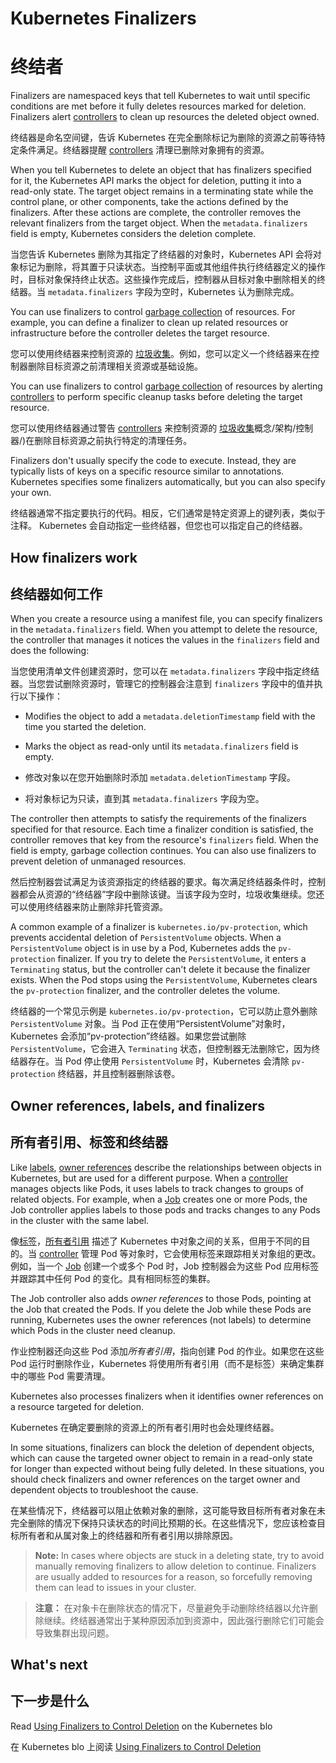 # Kubernetes Finalizers

# 终结者

Finalizers are namespaced keys that tell Kubernetes to wait until specific conditions are met before it fully deletes resources marked for deletion. Finalizers alert [controllers](https://kubernetes.io/docs/concepts/architecture/controller/) to clean up resources the deleted object owned.

终结器是命名空间键，告诉 Kubernetes 在完全删除标记为删除的资源之前等待特定条件满足。终结器提醒 [controllers](https://kubernetes.io/docs/concepts/architecture/controller/) 清理已删除对象拥有的资源。

When you tell Kubernetes to delete an object that has finalizers specified for it, the Kubernetes API marks the object for deletion, putting it into a read-only state. The target object remains in a terminating state while the control plane, or other components, take the actions defined by the finalizers. After these actions are complete, the controller removes the relevant finalizers from the target object. When the `metadata.finalizers` field is empty, Kubernetes considers the deletion complete.

当您告诉 Kubernetes 删除为其指定了终结器的对象时，Kubernetes API 会将对象标记为删除，将其置于只读状态。当控制平面或其他组件执行终结器定义的操作时，目标对象保持终止状态。这些操作完成后，控制器从目标对象中删除相关的终结器。当 `metadata.finalizers` 字段为空时，Kubernetes 认为删除完成。

You can use finalizers to control [garbage collection](https://kubernetes.io/docs/concepts/workloads/controllers/garbage-collection/) of resources. For example, you can define a finalizer to clean up related resources or infrastructure before the controller deletes the target resource.

您可以使用终结器来控制资源的 [垃圾收集](https://kubernetes.io/docs/concepts/workloads/controllers/garbage-collection/)。例如，您可以定义一个终结器来在控制器删除目标资源之前清理相关资源或基础设施。

You can use finalizers to control [garbage collection](https://kubernetes.io/docs/concepts/workloads/controllers/garbage-collection/) of resources by alerting [controllers](https://kubernetes.io/docs/concepts/architecture/controller/) to perform specific cleanup tasks before deleting the target resource.

您可以使用终结器通过警告 [controllers](https://kubernetes.io/docs/) 来控制资源的 [垃圾收集](https://kubernetes.io/docs/concepts/workloads/controllers/garbage-collection/)概念/架构/控制器/)在删除目标资源之前执行特定的清理任务。

Finalizers don't usually specify the code to execute. Instead, they are typically lists of keys on a specific resource similar to annotations. Kubernetes specifies some finalizers automatically, but you can also specify your own.

终结器通常不指定要执行的代码。相反，它们通常是特定资源上的键列表，类似于注释。 Kubernetes 会自动指定一些终结器，但您也可以指定自己的终结器。

## How finalizers work

## 终结器如何工作

When you create a resource using a manifest file, you can specify finalizers in the `metadata.finalizers` field. When you attempt to delete the resource, the controller that manages it notices the values in the `finalizers` field and does the following:

当您使用清单文件创建资源时，您可以在 `metadata.finalizers` 字段中指定终结器。当您尝试删除资源时，管理它的控制器会注意到 `finalizers` 字段中的值并执行以下操作：

- Modifies the object to add a `metadata.deletionTimestamp` field with the time you started the deletion.
- Marks the object as read-only until its `metadata.finalizers` field is empty.

- 修改对象以在您开始删除时添加 `metadata.deletionTimestamp` 字段。
- 将对象标记为只读，直到其 `metadata.finalizers` 字段为空。

The controller then attempts to satisfy the requirements of the finalizers specified for that resource. Each time a finalizer condition is satisfied, the controller removes that key from the resource's `finalizers` field. When the field is empty, garbage collection continues. You can also use finalizers to prevent deletion of unmanaged resources.

然后控制器尝试满足为该资源指定的终结器的要求。每次满足终结器条件时，控制器都会从资源的“终结器”字段中删除该键。当该字段为空时，垃圾收集继续。您还可以使用终结器来防止删除非托管资源。

A common example of a finalizer is `kubernetes.io/pv-protection`, which prevents accidental deletion of `PersistentVolume` objects. When a `PersistentVolume` object is in use by a Pod, Kubernetes adds the `pv-protection` finalizer. If you try to delete the `PersistentVolume`, it enters a `Terminating` status, but the controller can't delete it because the finalizer exists. When the Pod stops using the `PersistentVolume`, Kubernetes clears the `pv-protection` finalizer, and the controller deletes the volume.

终结器的一个常见示例是 `kubernetes.io/pv-protection`，它可以防止意外删除 `PersistentVolume` 对象。当 Pod 正在使用“PersistentVolume”对象时，Kubernetes 会添加“pv-protection”终结器。如果您尝试删除 `PersistentVolume`，它会进入 `Terminating` 状态，但控制器无法删除它，因为终结器存在。当 Pod 停止使用 `PersistentVolume` 时，Kubernetes 会清除 `pv-protection` 终结器，并且控制器删除该卷。

## Owner references, labels, and finalizers

## 所有者引用、标签和终结器

Like [labels](https://kubernetes.io/docs/concepts/overview/working-with-objects/labels), [owner references](https://kubernetes.io/concepts/overview/working-with-objects/owners-dependents/) describe the relationships between objects in Kubernetes, but are used for a different purpose. When a [controller](https://kubernetes.io/docs/concepts/architecture/controller/) manages objects like Pods, it uses labels to track changes to groups of related objects. For example, when a [Job](https://kubernetes.io/docs/concepts/workloads/controllers/job/) creates one or more Pods, the Job controller applies labels to those pods and tracks changes to any Pods in the cluster with the same label.

像[标签](https://kubernetes.io/docs/concepts/overview/working-with-objects/labels)，[所有者引用](https://kubernetes.io/concepts/overview/working-with-objects) 描述了 Kubernetes 中对象之间的关系，但用于不同的目的。当 [controller](https://kubernetes.io/docs/concepts/architecture/controller/) 管理 Pod 等对象时，它会使用标签来跟踪相关对象组的更改。例如，当一个 [Job](https://kubernetes.io/docs/concepts/workloads/controllers/job/) 创建一个或多个 Pod 时，Job 控制器会为这些 Pod 应用标签并跟踪其中任何 Pod 的变化。具有相同标签的集群。

The Job controller also adds *owner references* to those Pods, pointing at the Job that created the Pods. If you delete the Job while these Pods are running, Kubernetes uses the owner references (not labels) to determine which Pods in the cluster need cleanup.

作业控制器还向这些 Pod 添加*所有者引用*，指向创建 Pod 的作业。如果您在这些 Pod 运行时删除作业，Kubernetes 将使用所有者引用（而不是标签）来确定集群中的哪些 Pod 需要清理。

Kubernetes also processes finalizers when it identifies owner references on a resource targeted for deletion. 

Kubernetes 在确定要删除的资源上的所有者引用时也会处理终结器。

In some situations, finalizers can block the deletion of dependent objects, which can cause the targeted owner object to remain in a read-only state for longer than expected without being fully deleted. In these situations, you should check finalizers and owner references on the target owner and dependent objects to troubleshoot the cause.

在某些情况下，终结器可以阻止依赖对象的删除，这可能导致目标所有者对象在未完全删除的情况下保持只读状态的时间比预期的长。在这些情况下，您应该检查目标所有者和从属对象上的终结器和所有者引用以排除原因。

> **Note:** In cases where objects are stuck in a deleting state, try to avoid manually removing finalizers to allow deletion to continue. Finalizers are usually added to resources for a reason, so forcefully removing them can lead to issues in your cluster.

> **注意：** 在对象卡在删除状态的情况下，尽量避免手动删除终结器以允许删除继续。终结器通常出于某种原因添加到资源中，因此强行删除它们可能会导致集群出现问题。

## What's next

##  下一步是什么

Read [Using Finalizers to Control Deletion](https://kubernetes.io/blog/2021/05/14/using-finalizers-to-control-deletion/) on the Kubernetes blo 

在 Kubernetes blo 上阅读 [Using Finalizers to Control Deletion](https://kubernetes.io/blog/2021/05/14/using-finalizers-to-control-deletion/)

